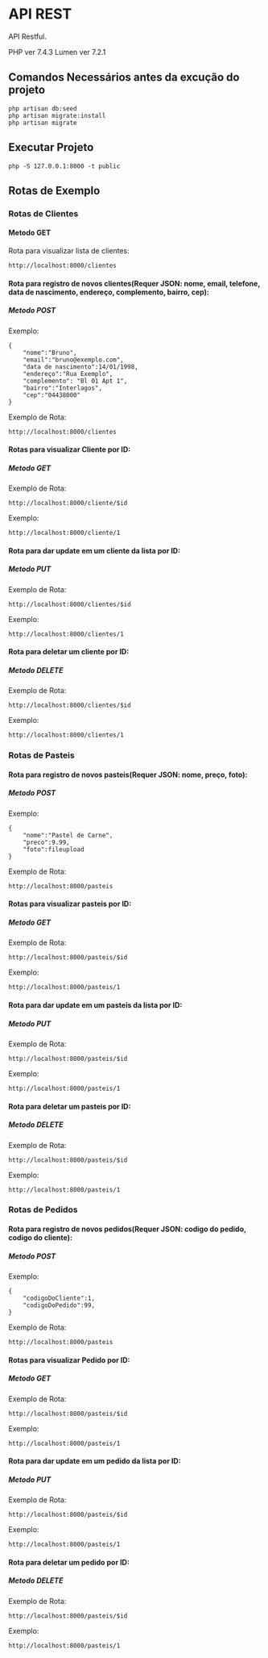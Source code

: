 # API REST
API Restful.

PHP ver 7.4.3
Lumen ver 7.2.1

## Comandos Necessários antes da excução do projeto
```
php artisan db:seed
php artisan migrate:install
php artisan migrate
```
## Executar Projeto
```
php -S 127.0.0.1:8000 -t public
```

## Rotas de Exemplo

### Rotas de Clientes
#### Metodo GET
Rota para visualizar lista de clientes:
```
http://localhost:8000/clientes
```

#### Rota para registro de novos clientes(Requer JSON: nome, email, telefone, data de nascimento, endereço, complemento, bairro, cep):
##### Metodo POST
Exemplo:
```
{
	"nome":"Bruno",
	"email":"bruno@exemplo.com",
	"data de nascimento":14/01/1998,
	"endereço":"Rua Exemplo",
	"complemento": "Bl 01 Apt 1",
	"bairro":"Interlagos",
	"cep":"04438000"
}
```
Exemplo de Rota:
```
http://localhost:8000/clientes
```

#### Rotas para visualizar Cliente por ID:
##### Metodo GET
Exemplo de Rota:
```
http://localhost:8000/cliente/$id
```
Exemplo:
```
http://localhost:8000/cliente/1
```

#### Rota para dar update em um cliente da lista por ID:
##### Metodo PUT
Exemplo de Rota:
```
http://localhost:8000/clientes/$id
```
Exemplo:
```
http://localhost:8000/clientes/1
```

#### Rota para deletar um cliente por ID:
##### Metodo DELETE
Exemplo de Rota:
```
http://localhost:8000/clientes/$id
```
Exemplo:
```
http://localhost:8000/clientes/1
```


### Rotas de Pasteis
#### Rota para registro de novos pasteis(Requer JSON: nome, preço, foto):
##### Metodo POST
Exemplo:
```
{
	"nome":"Pastel de Carne",
	"preco":9.99,
	"foto":fileupload
}
```
Exemplo de Rota:
```
http://localhost:8000/pasteis
```

#### Rotas para visualizar pasteis por ID:
##### Metodo GET
Exemplo de Rota:
```
http://localhost:8000/pasteis/$id
```
Exemplo:
```
http://localhost:8000/pasteis/1
```

#### Rota para dar update em um pasteis da lista por ID:
##### Metodo PUT
Exemplo de Rota:
```
http://localhost:8000/pasteis/$id
```
Exemplo:
```
http://localhost:8000/pasteis/1
```

#### Rota para deletar um pasteis por ID:
##### Metodo DELETE
Exemplo de Rota:
```
http://localhost:8000/pasteis/$id
```
Exemplo:
```
http://localhost:8000/pasteis/1
```

### Rotas de Pedidos
#### Rota para registro de novos pedidos(Requer JSON: codigo do pedido, codigo do cliente):
##### Metodo POST
Exemplo:
```
{
	"codigoDoCliente":1,
	"codigoDoPedido":99,
}
```
Exemplo de Rota:
```
http://localhost:8000/pasteis
```

#### Rotas para visualizar Pedido por ID:
##### Metodo GET
Exemplo de Rota:
```
http://localhost:8000/pasteis/$id
```
Exemplo:
```
http://localhost:8000/pasteis/1
```

#### Rota para dar update em um pedido da lista por ID:
##### Metodo PUT
Exemplo de Rota:
```
http://localhost:8000/pasteis/$id
```
Exemplo:
```
http://localhost:8000/pasteis/1
```

#### Rota para deletar um pedido por ID:
##### Metodo DELETE
Exemplo de Rota:
```
http://localhost:8000/pasteis/$id
```
Exemplo:
```
http://localhost:8000/pasteis/1
```
